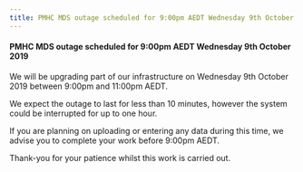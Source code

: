 ```yaml
---
title: PMHC MDS outage scheduled for 9:00pm AEDT Wednesday 9th October 2019
---
```


#### PMHC MDS outage scheduled for 9:00pm AEDT Wednesday 9th October 2019 ####

We will be upgrading part of our infrastructure on Wednesday 9th October 2019 between 9:00pm and 11:00pm AEDT.

We expect the outage to last for less than 10 minutes, however the system could be interrupted for up to one hour.

If you are planning on uploading or entering any data during this time, we advise you to complete your work before 9:00pm AEDT.

Thank-you for your patience whilst this work is carried out.
